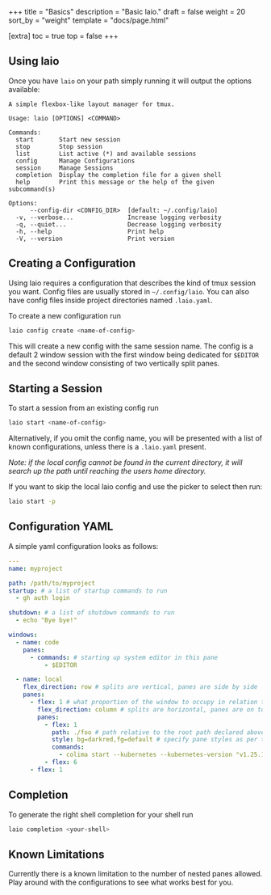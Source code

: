 +++
title = "Basics"
description = "Basic laio."
draft = false
weight = 20
sort_by = "weight"
template = "docs/page.html"

[extra]
toc = true
top = false
+++

## Using laio

Once you have `laio` on your path simply running it will output the options available:
```
A simple flexbox-like layout manager for tmux.

Usage: laio [OPTIONS] <COMMAND>

Commands:
  start       Start new session
  stop        Stop session
  list        List active (*) and available sessions
  config      Manage Configurations
  session     Manage Sessions
  completion  Display the completion file for a given shell
  help        Print this message or the help of the given subcommand(s)

Options:
      --config-dir <CONFIG_DIR>  [default: ~/.config/laio]
  -v, --verbose...               Increase logging verbosity
  -q, --quiet...                 Decrease logging verbosity
  -h, --help                     Print help
  -V, --version                  Print version

```

## Creating a Configuration

Using laio requires a configuration that describes the kind of tmux session you want. Config files are usually stored in `~/.config/laio`.
You can also have config files inside project directories named `.laio.yaml`.

To create a new configuration run 
```bash
laio config create <name-of-config>
```
This will create a new config with the same session name.
The config is a default 2 window session with the first window being dedicated for `$EDITOR` and the second window consisting of two vertically split panes.

## Starting a Session

To start a session from an existing config run
```bash
laio start <name-of-config>
```
Alternatively, if you omit the config name, you will be presented with a list of known configurations, unless there is a `.laio.yaml` present. 

*Note: if the local config cannot be found in the current directory, it will search up the path until reaching the users home directory.*

If you want to skip the local laio config and use the picker to select then run:
```bash
laio start -p
```

## Configuration YAML

A simple yaml configuration looks as follows:
```yaml
---
name: myproject

path: /path/to/myproject
startup: # a list of startup commands to run
  - gh auth login

shutdown: # a list of shutdown commands to run
  - echo "Bye bye!"

windows:
  - name: code
    panes:
      - commands: # starting up system editor in this pane
          - $EDITOR

  - name: local
    flex_direction: row # splits are vertical, panes are side by side
    panes:
      - flex: 1 # what proportion of the window to occupy in relation to the other splits
        flex_direction: column # splits are horizontal, panes are on top of each other
        panes:
          - flex: 1
            path: ./foo # path relative to the root path declared above
            style: bg=darkred,fg=default # specify pane styles as per tmux options
            commands:
              - colima start --kubernetes --kubernetes-version "v1.25.11+k3s1" --cpu 6 --memory 24
          - flex: 6
      - flex: 1
```

## Completion

To generate the right shell completion for your shell run 
```bash
laio completion <your-shell>
```

## Known Limitations

Currently there is a known limitation to the number of nested panes allowed. 
Play around with the configurations to see what works best for you.

